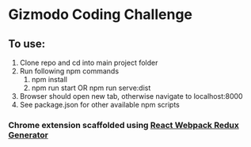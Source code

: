 # Gizmodo Coding Challenge

## To use:

1. Clone repo and cd into main project folder
2. Run following npm commands
   1. npm install
   2. npm run start OR npm run serve:dist
3. Browser should open new tab, otherwise navigate to localhost:8000
4. See package.json for other available npm scripts

### Chrome extension scaffolded using [React Webpack Redux Generator](https://github.com/stylesuxx/generator-react-webpack-redux)
